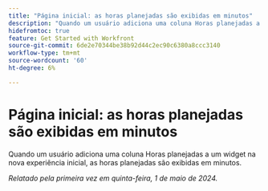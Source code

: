 ```yaml
---
title: "Página inicial: as horas planejadas são exibidas em minutos"
description: "Quando um usuário adiciona uma coluna Horas planejadas a um widget na nova experiência da página inicial, as horas planejadas são exibidas em minutos."
hidefromtoc: true
feature: Get Started with Workfront
source-git-commit: 6de2e70344be38b92d44c2ec90c6380a8ccc3140
workflow-type: tm+mt
source-wordcount: '60'
ht-degree: 6%

---
```



# Página inicial: as horas planejadas são exibidas em minutos

Quando um usuário adiciona uma coluna Horas planejadas a um widget na nova experiência inicial, as horas planejadas são exibidas em minutos.

_Relatado pela primeira vez em quinta-feira, 1 de maio de 2024._
